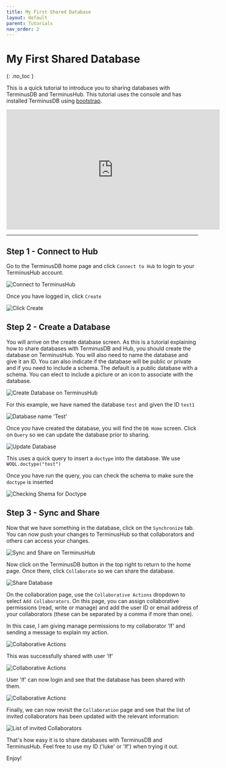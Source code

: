 ```yaml
---
title: My First Shared Database
layout: default
parent: Tutorials
nav_order: 2
---
```

# My First Shared Database

{: .no_toc }

This is a quick tutorial to introduce you to sharing databases with TerminusDB and TerminusHub. This tutorial uses the console and has installed TerminusDB using [bootstrap](https://github.com/terminusdb/terminusdb-bootstrap). 

<iframe width="560" height="315" src="https://www.youtube.com/embed/pCLgW3bhSCw" frameborder="0" allow="accelerometer; autoplay; encrypted-media; gyroscope; picture-in-picture" allowfullscreen></iframe>

- - -

## Step 1 - Connect to Hub

Go to the TerminusDB home page and click `Connect to Hub` to login to your TerminusHub account.

![Connect to TerminusHub ](/docs/assets/uploads/logged-out-1-2-.jpg)

Once you have logged in, click `Create`

![Click Create ](/docs/assets/uploads/logged-in.jpg)

## Step 2 - Create a Database

You will arrive on the create database screen. As this is a tutorial explaining how to share databases with TerminusDB and Hub, you should create the database on TerminusHub. You will also need to name the database and give it an ID. You can also indicate if the database will be public or private and if you need to include a schema. The default is a public database with a schema. You can elect to include a picture or an icon to associate with the database.

![Create Database on TerminusHub ](/docs/assets/uploads/create-on-hub.jpg)

For this example, we have named the database `test` and given the ID `test1`

![Database name 'Test' ](/docs/assets/uploads/create-2.jpg)

Once you have created the database, you will find the `DB Home` screen. Click on `Query` so we can update the database prior to sharing.

![Update Database ](/docs/assets/uploads/query-doctype.jpg)

This uses a quick query to insert a `doctype` into the database. We use `WOQL.doctype("test")`

Once you have run the query, you can check the schema to make sure the `doctype` is inserted

![Checking Shema for Doctype ](/docs/assets/uploads/schema.jpg)

## Step 3 - Sync and Share

Now that we have something in the database, click on the `Synchronize` tab. You can now push your changes to TerminusHub so that collaborators and others can access your changes.

![Sync and Share on TerminusHub](/docs/assets/uploads/sync.jpg)

Now click on the TerminusDB button in the top right to return to the home page. Once there, click `Collaborate` so we can share the database.

![Share Database ](/docs/assets/uploads/home-with-test.jpg)

On the collaboration page, use the `Collaborative Actions` dropdown to select `Add Collaborators`. On this page, you can assign collaborative permissions (read, write or manage) and add the user ID or email address of your collaborators (these can be separated by a comma if more than one).

In this case, I am giving manage permissions to my collaborator 'lf' and sending a message to explain my action.

![Collaborative Actions ](/docs/assets/uploads/share-1.jpg)

This was successfully shared with user 'lf'

![Collaborative Actions ](/docs/assets/uploads/share-2.jpg)

User 'lf' can now login and see that the database has been shared with them.

![Collaborative Actions ](/docs/assets/uploads/success.jpg)

Finally, we can now revisit the `Collaboration` page and see that the list of invited collaborators has been updated with the relevant information:

![List of invited Collaborators ](/docs/assets/uploads/share-list.jpg)

That's how easy it is to share databases with TerminusDB and TerminusHub. Feel free to use my ID ('luke' or 'lf') when trying it out.

Enjoy!
